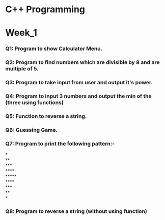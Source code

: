 # C++ Programming
<h1>Week_1</h1>
<h3>Q1: Program to show Calculator Menu.</h3>
<h3>Q2: Program to find numbers which are divisible by 8 and are multiple of 5.</h3>
<h3>Q3: Program to take input from user and output it's power.</h3>
<h3>Q4: Program to input 3 numbers and output the min of the (three using functions)</h3>
<h3>Q5: Function to reverse a string.</h3>
<h3>Q6: Guessing Game.</h3>
<h3>Q7: Program to print the following pattern:-</h3>
&#42;                     <br>
&#42;&#42;                <br>
&#42;&#42;&#42;           <br>
&#42;&#42;&#42;&#42;      <br>
&#42;&#42;&#42;&#42;&#42; <br>
&#42;&#42;&#42;&#42;      <br>
&#42;&#42;&#42;           <br>
&#42;&#42;                <br>
&#42;                     <br>
<h3>Q8: Program to reverse a string (without using function)</h3>
